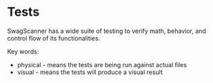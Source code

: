 # Tests

SwagScanner has a wide suite of testing to verify math, behavior, and control flow of its
functionalities.

Key words:
* physical - means the tests are being run against actual files
* visual - means the tests will produce a visual result